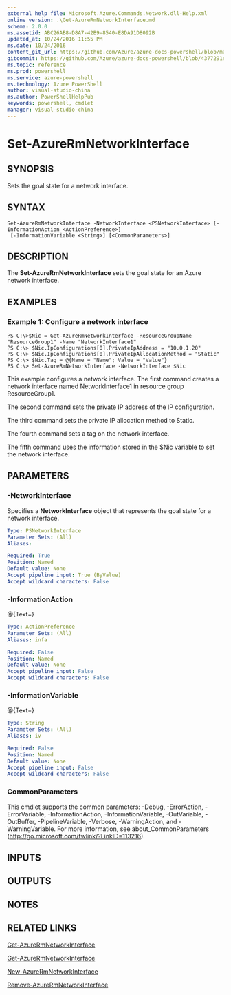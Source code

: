 ```yaml
---
external help file: Microsoft.Azure.Commands.Network.dll-Help.xml
online version: .\Get-AzureRmNetworkInterface.md
schema: 2.0.0
ms.assetid: ABC26AB8-D8A7-42B9-8540-E8DA91D8092B
updated_at: 10/24/2016 11:55 PM
ms.date: 10/24/2016
content_git_url: https://github.com/Azure/azure-docs-powershell/blob/master/azureps-cmdlets-docs/ResourceManager/AzureRM.Network/v2.1.0/Set-AzureRmNetworkInterface.md
gitcommit: https://github.com/Azure/azure-docs-powershell/blob/4377291ee360e58e2c1c5d644155daf6a0279055/azureps-cmdlets-docs/ResourceManager/AzureRM.Network/v2.1.0/Set-AzureRmNetworkInterface.md
ms.topic: reference
ms.prod: powershell
ms.service: azure-powershell
ms.technology: Azure PowerShell
author: visual-studio-china
ms.author: PowerShellHelpPub
keywords: powershell, cmdlet
manager: visual-studio-china
---
```


# Set-AzureRmNetworkInterface

## SYNOPSIS
Sets the goal state for a network interface.

## SYNTAX

```
Set-AzureRmNetworkInterface -NetworkInterface <PSNetworkInterface> [-InformationAction <ActionPreference>]
 [-InformationVariable <String>] [<CommonParameters>]
```

## DESCRIPTION
The **Set-AzureRmNetworkInterface** sets the goal state for an Azure network interface.

## EXAMPLES

### Example 1: Configure a network interface
```
PS C:\>$Nic = Get-AzureRmNetworkInterface -ResourceGroupName "ResourceGroup1" -Name "NetworkInterface1"
PS C:\> $Nic.IpConfigurations[0].PrivateIpAddress = "10.0.1.20"
PS C:\> $Nic.IpConfigurations[0].PrivateIpAllocationMethod = "Static"
PS C:\> $Nic.Tag = @{Name = "Name"; Value = "Value"}
PS C:\> Set-AzureRmNetworkInterface -NetworkInterface $Nic
```

This example configures a network interface.
The first command creates a network interface named NetworkInterface1 in resource group ResourceGroup1.

The second command sets the private IP address of the IP configuration.

The third command sets the private IP allocation method to Static.

The fourth command sets a tag on the network interface.

The fifth command uses the information stored in the $Nic variable to set the network interface.

## PARAMETERS

### -NetworkInterface
Specifies a **NetworkInterface** object that represents the goal state for a network interface.

```yaml
Type: PSNetworkInterface
Parameter Sets: (All)
Aliases: 

Required: True
Position: Named
Default value: None
Accept pipeline input: True (ByValue)
Accept wildcard characters: False
```

### -InformationAction
@{Text=}

```yaml
Type: ActionPreference
Parameter Sets: (All)
Aliases: infa

Required: False
Position: Named
Default value: None
Accept pipeline input: False
Accept wildcard characters: False
```

### -InformationVariable
@{Text=}

```yaml
Type: String
Parameter Sets: (All)
Aliases: iv

Required: False
Position: Named
Default value: None
Accept pipeline input: False
Accept wildcard characters: False
```

### CommonParameters
This cmdlet supports the common parameters: -Debug, -ErrorAction, -ErrorVariable, -InformationAction, -InformationVariable, -OutVariable, -OutBuffer, -PipelineVariable, -Verbose, -WarningAction, and -WarningVariable. For more information, see about_CommonParameters (http://go.microsoft.com/fwlink/?LinkID=113216).

## INPUTS

## OUTPUTS

## NOTES

## RELATED LINKS

[Get-AzureRmNetworkInterface](./Get-AzureRmNetworkInterface.md)

[Get-AzureRmNetworkInterface](./Get-AzureRmNetworkInterface.md)

[New-AzureRmNetworkInterface](./New-AzureRmNetworkInterface.md)

[Remove-AzureRmNetworkInterface](./Remove-AzureRmNetworkInterface.md)


